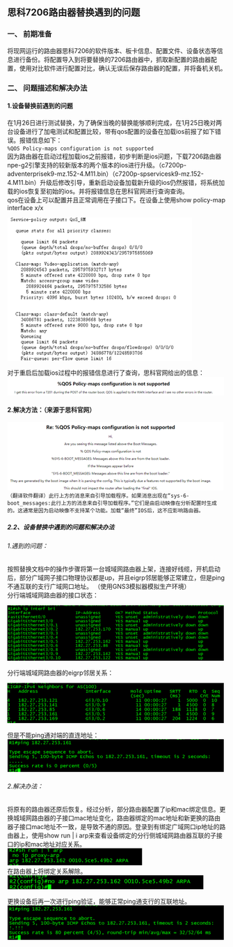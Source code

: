 ## 思科7206路由器替换遇到的问题    
    
### 一、  前期准备    
将现网运行的路由器思科7206的软件版本、板卡信息、配置文件、设备状态等信息进行备份。将配置导入到将要替换的7206路由器中，抓取新配置的路由器配置，使用对比软件进行配置对比，确认无误后保存路由器的配置，并将备机关机。    
### 二、	问题描述和解决办法    
#### 1.设备替换前遇到的问题    
在1月26日进行测试替换，为了确保当晚的替换能够顺利完成，在1月25日晚对两台设备进行了加电测试和配置比较，带有qos配置的设备在加载ios前报了如下错误。报错信息如下：    
`%QOS Policy-maps configuration is not supported`  
因为路由器在启动过程加载ios之前报错，初步判断是ios问题，下载7206路由器npe-g2引擎支持的较新版本的两个版本的ios进行升级。（c7200p-adventerprisek9-mz.152-4.M11.bin）（c7200p-spservicesk9-mz.152-4.M11.bin）升级后修改引导，重新启动设备加载新升级的ios仍然报错，将系统加载的ios恢复至初始的ios。并将报错信息在思科官网进行查询查询。    
qos在设备上可以配置并且正常调用在子接口下。在设备上使用show policy-map interface x/x    

![](https://github.com/Daniel-Net/Sino-Bridge/blob/master/image/issue-7/7-1.png)

对于重启后加载ios过程中的报错信息进行了查询，思科官网给出的信息：    
![](https://github.com/Daniel-Net/Sino-Bridge/blob/master/image/issue-7/7-2.png)  

 #### 2.解决方法：（来源于思科官网）    
 ![](https://github.com/Daniel-Net/Sino-Bridge/blob/master/image/issue-7/7-3.png)    
`（翻译软件翻译）此行上方的消息来自引导加载程序。如果消息出现在“sys-6-boot_messages:此行上方的消息来自引导加载程序。”它们是由启动映像在分析配置时生成的。这通常是因为启动映像不支持某个功能。加载“最终”IOS后，这不应影响路由器。`  
    
##### 2.2、设备替换中遇到的问题和解决办法     
###### 1.遇到的问题：     
按照替换文档中的操作步骤将第一台城域网路由器上架，连接好线缆，开机启动后，部分广域网子接口物理协议都是up，并且eigrp邻居能够正常建立，但是ping不通互联的支行广域网口地址。 （使用GNS3模拟器模拟生产环境）    
分行端城域网路由器的接口状态：  

![](https://github.com/Daniel-Net/Sino-Bridge/blob/master/image/issue-7/7-4.png)
     
分行端城域网路由器的eigrp邻居关系： 

![](https://github.com/Daniel-Net/Sino-Bridge/blob/master/image/issue-7/7-5.png)
     
但是不能ping通对端的直连地址：   
![](https://github.com/Daniel-Net/Sino-Bridge/blob/master/image/issue-7/7-6.png)
     
###### 2.解决办法：    
将原有的路由器还原后恢复。经过分析，部分路由器配置了ip和mac绑定信息。更换城域网路由器的子接口mac地址变化，路由器绑定的mac地址和新更换的路由器子接口mac地址不一致，是导致不通的原因。登录到有绑定广域网口ip地址的路由器上，使用show run | i arp来查看设备绑定的分行侧城域网路由器互联的子接口的ip和mac地址对应关系。    
![](https://github.com/Daniel-Net/Sino-Bridge/blob/master/image/issue-7/7-7.png)     
在路由器上将绑定关系解除。   
![](https://github.com/Daniel-Net/Sino-Bridge/blob/master/image/issue-7/7-8.png)
     
更换设备后再一次进行ping验证，能够正常ping通支行的互联地址。    
![](https://github.com/Daniel-Net/Sino-Bridge/blob/master/image/issue-7/7-9.png)
